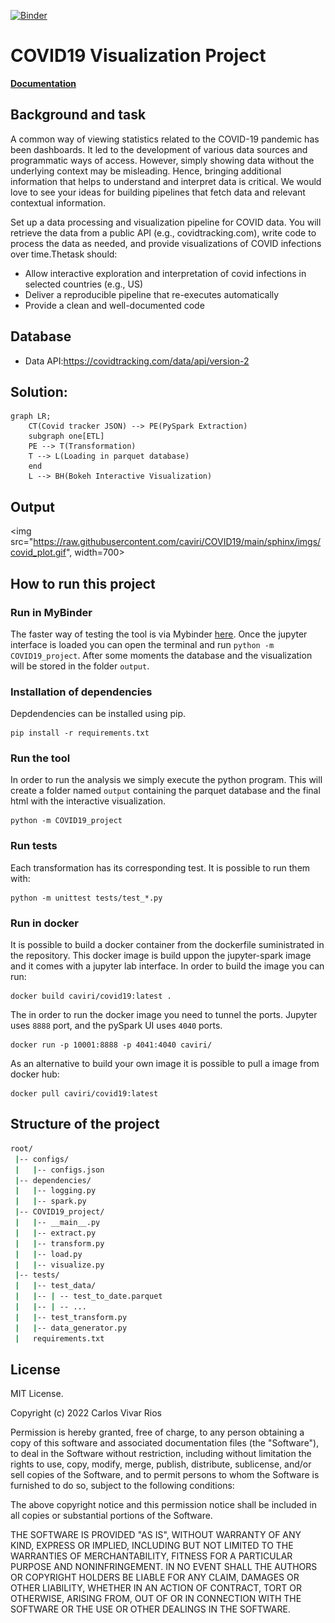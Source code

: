[![Binder](https://mybinder.org/badge_logo.svg)](https://mybinder.org/v2/gh/caviri/COVID19/HEAD)

# COVID19 Visualization Project

[**Documentation**](https://caviri.github.io/COVID19/)

## Background and task

A common way of viewing statistics related to the COVID-19 pandemic has been dashboards. It led to the development of various data sources and programmatic ways of access. However, simply showing data without the underlying context may be misleading. Hence, bringing additional information that helps to understand and interpret data is critical. We would love to see your ideas for building pipelines that fetch data and relevant contextual information.

Set up a data processing and visualization pipeline for COVID data. You will retrieve the data from a public API (e.g., covidtracking.com), write code to process the data as needed, and provide visualizations of COVID infections over time.Thetask should:

- Allow interactive exploration and interpretation of covid infections in selected countries (e.g., US)
- Deliver a reproducible pipeline that re-executes automatically
- Provide a clean and well-documented code

## Database

- Data API:https://covidtracking.com/data/api/version-2

## Solution:

```mermaid
graph LR;
    CT(Covid tracker JSON) --> PE(PySpark Extraction)
    subgraph one[ETL]
    PE --> T(Transformation)
    T --> L(Loading in parquet database)
    end
    L --> BH(Bokeh Interactive Visualization)
```

## Output

<img src="https://raw.githubusercontent.com/caviri/COVID19/main/sphinx/imgs/covid_plot.gif", width=700>

## How to run this project

### Run in MyBinder

The faster way of testing the tool is via Mybinder [here](https://mybinder.org/v2/gh/caviri/COVID19/HEAD). Once the jupyter interface is loaded you can open the terminal and run `python -m COVID19_project`. After some moments the database and the visualization will be stored in the folder `output`.

### Installation of dependencies

Depdendencies can be installed using pip.

```
pip install -r requirements.txt
```

### Run the tool

In order to run the analysis we simply execute the python program. This will create a folder named `output` containing the parquet database and the final html with the interactive visualization.

```
python -m COVID19_project
```

### Run tests

Each transformation has its corresponding test. It is possible to run them with:


```
python -m unittest tests/test_*.py
```

### Run in docker

It is possible to build a docker container from the dockerfile suministrated in the repository. This docker image is build uppon the jupyter-spark image and it comes with a jupyter lab interface. In order to build the image you can run:
```
docker build caviri/covid19:latest .
```
The in order to run the docker image you need to tunnel the ports. Jupyter uses `8888` port, and the pySpark UI uses `4040` ports.

```
docker run -p 10001:8888 -p 4041:4040 caviri/
```

As an alternative to build your own image it is possible to pull a image from docker hub:

```
docker pull caviri/covid19:latest
``` 

## Structure of the project

```bash
root/
 |-- configs/
 |   |-- configs.json
 |-- dependencies/
 |   |-- logging.py
 |   |-- spark.py
 |-- COVID19_project/
 |   |-- __main__.py
 |   |-- extract.py
 |   |-- transform.py
 |   |-- load.py
 |   |-- visualize.py
 |-- tests/
 |   |-- test_data/
 |   |-- | -- test_to_date.parquet
 |   |-- | -- ...
 |   |-- test_transform.py
 |   |-- data_generator.py
 |   requirements.txt
 ```


## License 

MIT License. 

Copyright (c) 2022 Carlos Vivar Rios

Permission is hereby granted, free of charge, to any person obtaining
a copy of this software and associated documentation files (the
"Software"), to deal in the Software without restriction, including
without limitation the rights to use, copy, modify, merge, publish,
distribute, sublicense, and/or sell copies of the Software, and to
permit persons to whom the Software is furnished to do so, subject to
the following conditions:

The above copyright notice and this permission notice shall be
included in all copies or substantial portions of the Software.

THE SOFTWARE IS PROVIDED "AS IS", WITHOUT WARRANTY OF ANY KIND,
EXPRESS OR IMPLIED, INCLUDING BUT NOT LIMITED TO THE WARRANTIES OF
MERCHANTABILITY, FITNESS FOR A PARTICULAR PURPOSE AND
NONINFRINGEMENT. IN NO EVENT SHALL THE AUTHORS OR COPYRIGHT HOLDERS BE
LIABLE FOR ANY CLAIM, DAMAGES OR OTHER LIABILITY, WHETHER IN AN ACTION
OF CONTRACT, TORT OR OTHERWISE, ARISING FROM, OUT OF OR IN CONNECTION
WITH THE SOFTWARE OR THE USE OR OTHER DEALINGS IN THE SOFTWARE.

